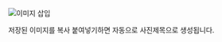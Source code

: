 ![이미지 삽입](https://github.com/Burning-Sea/git-test1/assets/121343852/a6365821-feaf-416d-b2b8-1bfdcbef05ed)

저장된 이미지를 복사 붙여넣기하면 자동으로 사진제목으로 생성됩니다.
